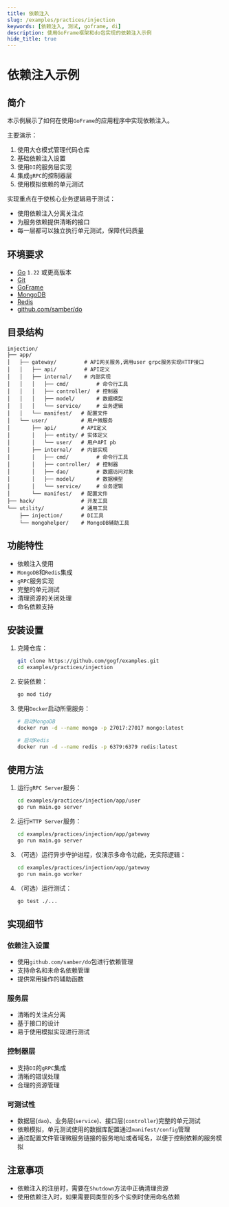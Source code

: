 ```yaml
---
title: 依赖注入
slug: /examples/practices/injection
keywords: [依赖注入, 测试, goframe, di]
description: 使用GoFrame框架和do包实现的依赖注入示例
hide_title: true
---
```


# 依赖注入示例

## 简介

本示例展示了如何在使用`GoFrame`的应用程序中实现依赖注入。

主要演示：
1. 使用大仓模式管理代码仓库
2. 基础依赖注入设置
3. 使用`DI`的服务层实现
4. 集成`gRPC`的控制器层
5. 使用模拟依赖的单元测试

实现重点在于使核心业务逻辑易于测试：
- 使用依赖注入分离关注点
- 为服务依赖提供清晰的接口
- 每一层都可以独立执行单元测试，保障代码质量

## 环境要求

- [Go](https://golang.org/dl/) `1.22` 或更高版本
- [Git](https://git-scm.com/downloads)
- [GoFrame](https://goframe.org)
- [MongoDB](https://www.mongodb.com)
- [Redis](https://redis.io)
- [github.com/samber/do](https://github.com/samber/do)

## 目录结构

```text
injection/
├── app/
│   ├── gateway/         # API网关服务,调用user grpc服务实现HTTP接口
│   │   ├── api/         # API定义
│   │   ├── internal/    # 内部实现
│   │   │   ├── cmd/         # 命令行工具
│   │   │   ├── controller/  # 控制器
│   │   │   ├── model/       # 数据模型
│   │   │   └── service/     # 业务逻辑
│   │   └── manifest/   # 配置文件
│   └── user/           # 用户微服务
│       ├── api/        # API定义
│       │   ├── entity/ # 实体定义
│       │   └── user/   # 用户API pb
│       ├── internal/   # 内部实现
│       │   ├── cmd/         # 命令行工具
│       │   ├── controller/  # 控制器
│       │   ├── dao/         # 数据访问对象
│       │   ├── model/       # 数据模型
│       │   └── service/     # 业务逻辑
│       └── manifest/   # 配置文件
├── hack/               # 开发工具
└── utility/            # 通用工具
    ├── injection/      # DI工具
    └── mongohelper/    # MongoDB辅助工具
```

## 功能特性

- 依赖注入使用
- `MongoDB`和`Redis`集成
- `gRPC`服务实现
- 完整的单元测试
- 清理资源的关闭处理
- 命名依赖支持

## 安装设置

1. 克隆仓库：
    ```bash
    git clone https://github.com/gogf/examples.git
    cd examples/practices/injection
    ```

2. 安装依赖：
    ```bash
    go mod tidy
    ```

3. 使用`Docker`启动所需服务：
    ```bash
    # 启动MongoDB
    docker run -d --name mongo -p 27017:27017 mongo:latest

    # 启动Redis
    docker run -d --name redis -p 6379:6379 redis:latest
    ```

## 使用方法

1. 运行`gRPC Server`服务：
   ```bash
   cd examples/practices/injection/app/user
   go run main.go server
   ```

2. 运行`HTTP Server`服务：
   ```bash
   cd examples/practices/injection/app/gateway
   go run main.go server
   ```

3. （可选）运行异步守护进程，仅演示多命令功能，无实际逻辑：
   ```bash
   cd examples/practices/injection/app/gateway
   go run main.go worker
   ```
   
4. （可选）运行测试：
   ```bash
   go test ./...
   ```

## 实现细节

### 依赖注入设置
- 使用`github.com/samber/do`包进行依赖管理
- 支持命名和未命名依赖管理
- 提供常用操作的辅助函数

### 服务层

- 清晰的关注点分离
- 基于接口的设计
- 易于使用模拟实现进行测试

### 控制器层
- 支持`DI`的`gRPC`集成
- 清晰的错误处理
- 合理的资源管理

### 可测试性
- 数据层(`dao`)、业务层(`service`)、接口层(`controller`)完整的单元测试
- 依赖模拟，单元测试使用的数据库配置通过`manifest/config`管理
- 通过配置文件管理微服务链接的服务地址或者域名，以便于控制依赖的服务模拟

## 注意事项

- 依赖注入的注册时，需要在`Shutdown`方法中正确清理资源
- 使用依赖注入时，如果需要同类型的多个实例时使用命名依赖

